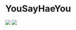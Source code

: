 # YouSayHaeYou
<img src="https://capsule-render.vercel.app/api?type=waving&color=auto&height=200&section=header&text=Ali-me&fontSize=90" />


<img src="https://capsule-render.vercel.app/api?type=모양&color=색상코드&height=높이&section=header&text=텍스트&fontSize=텍스트크기" />
